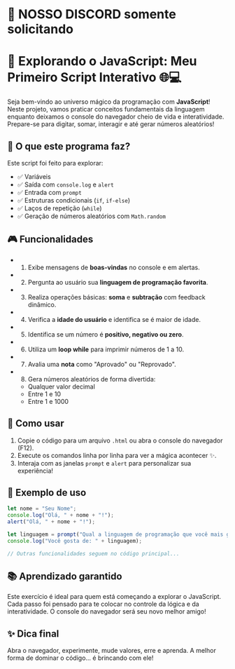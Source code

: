 # 🌟 NOSSO DISCORD somente solicitando 
# 🌟 Explorando o JavaScript: Meu Primeiro Script Interativo 🌐💻

Seja bem-vindo ao universo mágico da programação com **JavaScript**! Neste projeto, vamos praticar conceitos fundamentais da linguagem enquanto deixamos o console do navegador cheio de vida e interatividade. Prepare-se para digitar, somar, interagir e até gerar números aleatórios!

## 🧠 O que este programa faz?

Este script foi feito para explorar:

- ✅ Variáveis
- ✅ Saída com `console.log` e `alert`
- ✅ Entrada com `prompt`
- ✅ Estruturas condicionais (`if`, `if-else`)
- ✅ Laços de repetição (`while`)
- ✅ Geração de números aleatórios com `Math.random`

## 🎮 Funcionalidades

- 1. Exibe mensagens de **boas-vindas** no console e em alertas.
- 2. Pergunta ao usuário sua **linguagem de programação favorita**.
- 3. Realiza operações básicas: **soma** e **subtração** com feedback dinâmico.
- 4. Verifica a **idade do usuário** e identifica se é maior de idade.
- 5. Identifica se um número é **positivo, negativo ou zero**.
- 6. Utiliza um **loop while** para imprimir números de 1 a 10.
- 7. Avalia uma **nota** como "Aprovado" ou "Reprovado".
- 8. Gera números aleatórios de forma divertida:
  - Qualquer valor decimal
  - Entre 1 e 10
  - Entre 1 e 1000

## 🚀 Como usar

1. Copie o código para um arquivo `.html` ou abra o console do navegador (F12).
2. Execute os comandos linha por linha para ver a mágica acontecer ✨.
3. Interaja com as janelas `prompt` e `alert` para personalizar sua experiência!

## 🧩 Exemplo de uso

```javascript
let nome = "Seu Nome";
console.log("Olá, " + nome + "!");
alert("Olá, " + nome + "!");

let linguagem = prompt("Qual a linguagem de programação que você mais gosta?");
console.log("Você gosta de: " + linguagem);

// Outras funcionalidades seguem no código principal...
```

## 📚 Aprendizado garantido

Este exercício é ideal para quem está começando a explorar o JavaScript. Cada passo foi pensado para te colocar no controle da lógica e da interatividade. O console do navegador será seu novo melhor amigo!

## ✨ Dica final

Abra o navegador, experimente, mude valores, erre e aprenda. A melhor forma de dominar o código... é brincando com ele!

